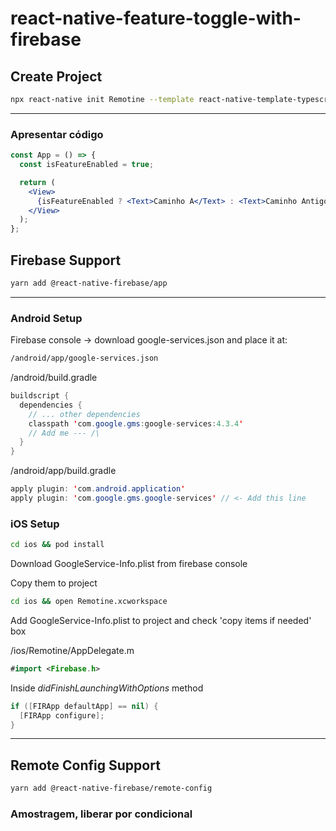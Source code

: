 # react-native-feature-toggle-with-firebase

## Create Project

```bash
npx react-native init Remotine --template react-native-template-typescript
```
---

### Apresentar código

```jsx
const App = () => {
  const isFeatureEnabled = true;

  return (
    <View>
      {isFeatureEnabled ? <Text>Caminho A</Text> : <Text>Caminho Antigo</Text>}
    </View>
  );
};
```

## Firebase Support

```bash
yarn add @react-native-firebase/app
```

---

### Android Setup

Firebase console -> download google-services.json and place it at:
```bash
/android/app/google-services.json
```

/android/build.gradle

```java
buildscript {
  dependencies {
    // ... other dependencies
    classpath 'com.google.gms:google-services:4.3.4'
    // Add me --- /\
  }
}
```

/android/app/build.gradle

```java
apply plugin: 'com.android.application'
apply plugin: 'com.google.gms.google-services' // <- Add this line
```

### iOS Setup

```bash
cd ios && pod install
```

Download GoogleService-Info.plist from firebase console

Copy them to project

```bash
cd ios && open Remotine.xcworkspace
```

Add GoogleService-Info.plist to project and check 'copy items if needed' box

/ios/Remotine/AppDelegate.m

```swift
#import <Firebase.h>
```

Inside *didFinishLaunchingWithOptions* method

```swift
if ([FIRApp defaultApp] == nil) {
  [FIRApp configure];
}
```

---

## Remote Config Support

```bash
yarn add @react-native-firebase/remote-config
```

### Amostragem, liberar por condicional